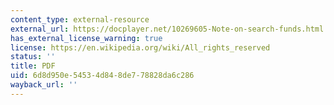 ```yaml
---
content_type: external-resource
external_url: https://docplayer.net/10269605-Note-on-search-funds.html
has_external_license_warning: true
license: https://en.wikipedia.org/wiki/All_rights_reserved
status: ''
title: PDF
uid: 6d8d950e-5453-4d84-8de7-78828da6c286
wayback_url: ''
---
```


